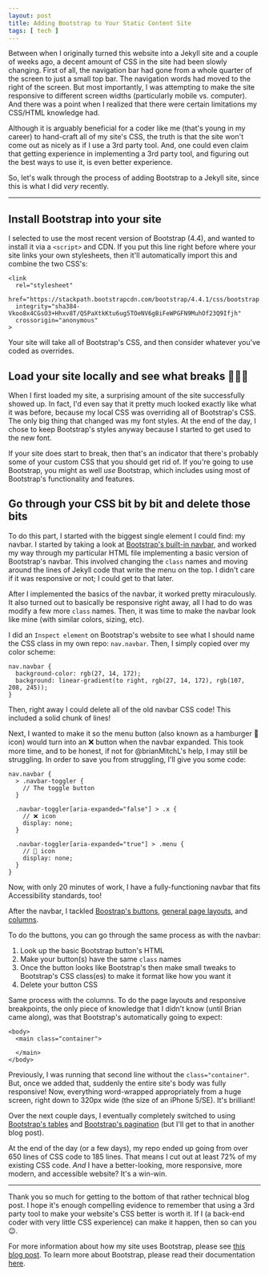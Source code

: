 ```yaml
---
layout: post
title: Adding Bootstrap to Your Static Content Site
tags: [ tech ]
---
```


Between when I originally turned this website into a Jekyll site and a couple of weeks ago, a decent amount of CSS in the site had been slowly changing. First of all, the navigation bar had gone from a whole quarter of the screen to just a small top bar. The navigation words had moved to the right of the screen. But most importantly, I was attempting to make the site responsive to different screen widths (particularly mobile vs. computer). And there was a point when I realized that there were certain limitations my CSS/HTML knowledge had.

Although it is arguably beneficial for a coder like me (that's young in my career) to hand-craft all of my site's CSS, the truth is that the site won't come out as nicely as if I use a 3rd party tool. And, one could even claim that getting experience in implementing a 3rd party tool, and figuring out the best ways to use it, is even better experience.

So, let's walk through the process of adding Bootstrap to a Jekyll site, since this is what I did _very_ recently.

---

## Install Bootstrap into your site

I selected to use the most recent version of Bootstrap (4.4), and wanted to install it via a `<script>` and CDN. If you put this line right before where your site links your own stylesheets, then it'll automatically import this and combine the two CSS's:
```
<link
  rel="stylesheet"
  href="https://stackpath.bootstrapcdn.com/bootstrap/4.4.1/css/bootstrap.min.css"
  integrity="sha384-Vkoo8x4CGsO3+Hhxv8T/Q5PaXtkKtu6ug5TOeNV6gBiFeWPGFN9MuhOf23Q9Ifjh"
  crossorigin="anonymous"
>
```

Your site will take all of Bootstrap's CSS, and then consider whatever you've coded as overrides.

## Load your site locally and see what breaks 🤷🏻‍♀️

When I first loaded my site, a surprising amount of the site successfully showed up. In fact, I'd even say that it pretty much looked exactly like what it was before, because my local CSS was overriding all of Bootstrap's CSS. The only big thing that changed was my font styles. At the end of the day, I chose to keep Bootstrap's styles anyway because I started to get used to the new font.

If your site does start to break, then that's an indicator that there's probably some of your custom CSS that you should get rid of. If you're going to use Bootstrap, you might as well _use_ Bootstrap, which includes using most of Bootstrap's functionality and features.

## Go through your CSS bit by bit and delete those bits

To do this part, I started with the biggest single element I could find: my navbar. I started by taking a look at <a href="https://getbootstrap.com/docs/4.0/components/navbar/" target="_blank">Bootstrap's built-in navbar</a>, and worked my way through my particular HTML file implementing a basic version of Bootstrap's navbar. This involved changing the `class` names and moving around the lines of Jekyll code that write the menu on the top. I didn't care if it was responsive or not; I could get to that later.

After I implemented the basics of the navbar, it worked pretty miraculously. It also turned out to basically be responsive right away, all I had to do was modify a few more `class` names. Then, it was time to make the navbar look like mine (with similar colors, sizing, etc).

I did an `Inspect element` on Bootstrap's website to see what I should name the CSS class in my own repo: `nav.navbar`. Then, I simply copied over my color scheme:
```
nav.navbar {
  background-color: rgb(27, 14, 172);
  background: linear-gradient(to right, rgb(27, 14, 172), rgb(107, 208, 245));
}
```

Then, right away I could delete all of the old navbar CSS code! This included a solid chunk of lines!

Next, I wanted to make it so the menu button (also known as a hamburger 🍔 icon) would turn into an ❌ button when the navbar expanded. This took more time, and to be honest, if not for @brianMitchL's help, I may still be struggling. In order to save you from struggling, I'll give you some code:
```
nav.navbar {
  > .navbar-toggler {
    // The toggle button
  }

  .navbar-toggler[aria-expanded="false"] > .x {
    // ❌ icon
    display: none;
  }

  .navbar-toggler[aria-expanded="true"] > .menu {
    // 🍔 icon
    display: none;
  }
}
```

Now, with only 20 minutes of work, I have a fully-functioning navbar that fits Accessibility standards, too!

After the navbar, I tackled <a href="https://getbootstrap.com/docs/4.0/components/buttons/" target="_blank">Boostrap's buttons</a>, <a href="https://getbootstrap.com/docs/4.0/layout/overview/" target="_blank">general page layouts</a>, and <a href="https://getbootstrap.com/docs/4.0/layout/grid/" target="_blank">columns</a>.

To do the buttons, you can go through the same process as with the navbar:
1. Look up the basic Bootstrap button's HTML
2. Make your button(s) have the same `class` names
3. Once the button looks like Bootstrap's then make small tweaks to Bootstrap's CSS class(es) to make it format like how you want it
4. Delete your button CSS

Same process with the columns. To do the page layouts and responsive breakpoints, the only piece of knowledge that I didn't know (until Brian came along), was that Bootstrap's automatically going to expect:
```
<body>
  <main class="container">

  </main>
</body>
```

Previously, I was running that second line without the `class="container"`. But, once we added that, suddenly the entire site's body was fully responsive! Now, everything word-wrapped appropriately from a huge screen, right down to 320px wide (the size of an iPhone 5/SE). It's brilliant!

Over the next couple days, I eventually completely switched to using <a href="https://getbootstrap.com/docs/4.0/content/tables/" target="_blank">Bootstrap's tables</a> and <a href="https://getbootstrap.com/docs/4.0/components/pagination/" target="_blank">Bootstrap's pagination</a> (but I'll get to that in another blog post).

At the end of the day (or a few days), my repo ended up going from over 650 lines of CSS code to 185 lines. That means I cut out at least 72% of my existing CSS code. _And_ I have a better-looking, more responsive, more modern, and accessible website? It's a win-win.

---

Thank you so much for getting to the bottom of that rather technical blog post. I hope it's enough compelling evidence to remember that using a 3rd party tool to make your website's CSS better is worth it. If I (a back-end coder with very little CSS experience) can make it happen, then so can you 😉.

For more information about how my site uses Bootstrap, please see [this blog post](/blog/posts/2019-12-29-how-my-site-uses-bootstrap/). To learn more about Bootstrap, please read their documentation <a href="https://getbootstrap.com/docs/4.4/getting-started/introduction/" target="_blank">here</a>.
